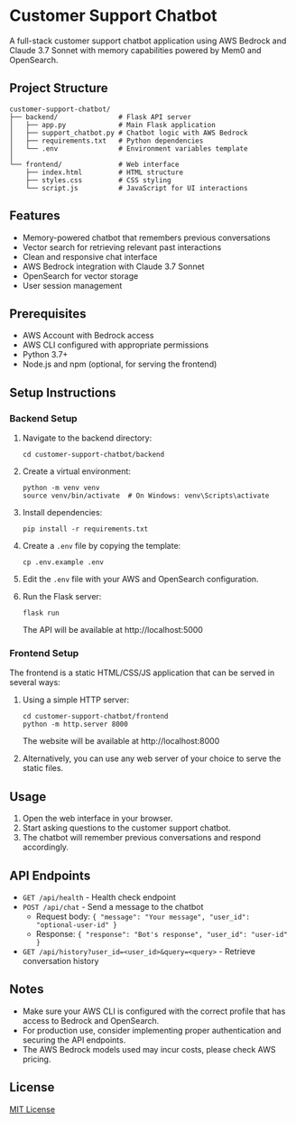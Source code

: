# Customer Support Chatbot

A full-stack customer support chatbot application using AWS Bedrock and Claude 3.7 Sonnet with memory capabilities powered by Mem0 and OpenSearch.

## Project Structure

```
customer-support-chatbot/
├── backend/               # Flask API server
│   ├── app.py             # Main Flask application
│   ├── support_chatbot.py # Chatbot logic with AWS Bedrock
│   ├── requirements.txt   # Python dependencies
│   └── .env               # Environment variables template
│
└── frontend/              # Web interface
    ├── index.html         # HTML structure
    ├── styles.css         # CSS styling
    └── script.js          # JavaScript for UI interactions
```

## Features

- Memory-powered chatbot that remembers previous conversations
- Vector search for retrieving relevant past interactions
- Clean and responsive chat interface
- AWS Bedrock integration with Claude 3.7 Sonnet
- OpenSearch for vector storage
- User session management

## Prerequisites

- AWS Account with Bedrock access
- AWS CLI configured with appropriate permissions
- Python 3.7+
- Node.js and npm (optional, for serving the frontend)

## Setup Instructions

### Backend Setup

1. Navigate to the backend directory:
   ```
   cd customer-support-chatbot/backend
   ```

2. Create a virtual environment:
   ```
   python -m venv venv
   source venv/bin/activate  # On Windows: venv\Scripts\activate
   ```

3. Install dependencies:
   ```
   pip install -r requirements.txt
   ```

4. Create a `.env` file by copying the template:
   ```
   cp .env.example .env
   ```

5. Edit the `.env` file with your AWS and OpenSearch configuration.

6. Run the Flask server:
   ```
   flask run
   ```
   The API will be available at http://localhost:5000

### Frontend Setup

The frontend is a static HTML/CSS/JS application that can be served in several ways:

1. Using a simple HTTP server:
   ```
   cd customer-support-chatbot/frontend
   python -m http.server 8000
   ```
   The website will be available at http://localhost:8000

2. Alternatively, you can use any web server of your choice to serve the static files.

## Usage

1. Open the web interface in your browser.
2. Start asking questions to the customer support chatbot.
3. The chatbot will remember previous conversations and respond accordingly.

## API Endpoints

- `GET /api/health` - Health check endpoint
- `POST /api/chat` - Send a message to the chatbot
  - Request body: `{ "message": "Your message", "user_id": "optional-user-id" }`
  - Response: `{ "response": "Bot's response", "user_id": "user-id" }`
- `GET /api/history?user_id=<user_id>&query=<query>` - Retrieve conversation history

## Notes

- Make sure your AWS CLI is configured with the correct profile that has access to Bedrock and OpenSearch.
- For production use, consider implementing proper authentication and securing the API endpoints.
- The AWS Bedrock models used may incur costs, please check AWS pricing.

## License

[MIT License](LICENSE)
